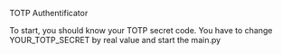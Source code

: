 TOTP Authentificator

To start, you should know your TOTP secret code. You have to change YOUR_TOTP_SECRET by real value and start the main.py
